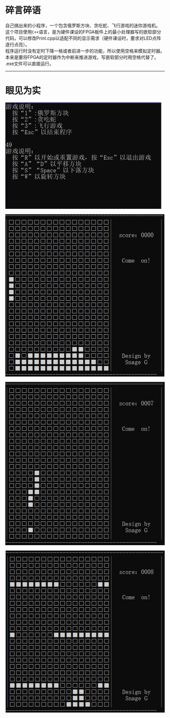 # 碎言碎语
自己搞出来的小程序，一个包含俄罗斯方块、贪吃蛇、飞行游戏的迷你游戏机。  
这个项目使用`C++`语言，是为硬件课设的FPGA板件上的最小处理器写的嵌软部分代码，可以修改Print.cpp以适配不同的显示需求（硬件课设时，要求对LED点阵逐行点亮）。  
程序运行时没有定时下降一格或者前进一步的功能，所以使用空格来模拟定时器。本来是要将FPGA的定时器作为中断来推进游戏，写嵌软部分时用空格代替了。  
.exe文件可以直接运行。

---
# 眼见为实
![](Image/Menu.jpg)

![](Image/T.jpg)

![](Image/S.jpg)

![](Image/F.jpg)
